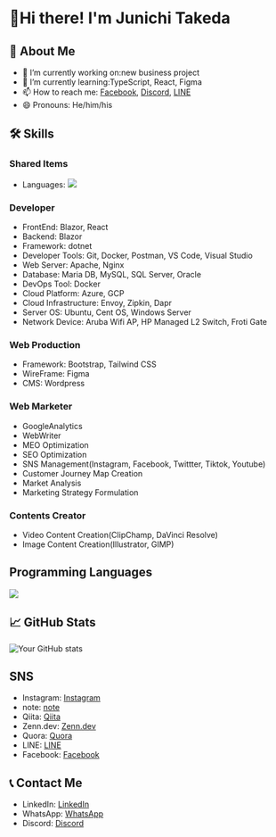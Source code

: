# 👋Hi there! I'm Junichi Takeda

## 👤 About Me
- 🔭 I’m currently working on:new business project
- 🌱 I’m currently learning:TypeScript, React, Figma
- 📫 How to reach me: [Facebook](https://www.facebook.com/ochtum18?locale=ja_JP), [Discord](https://discord.com/users/544655741626351616), [LINE](https://line.me/ti/p/KaTvFcbhCR)
- 😄 Pronouns: He/him/his  

## 🛠 Skills
### Shared Items
- Languages: ![](https://skillicons.dev/icons?i=cs,php,js,typescript,html,css)

### Developer
- FrontEnd: Blazor, React
- Backend: Blazor
- Framework: dotnet
- Developer Tools: Git, Docker, Postman, VS Code, Visual Studio
- Web Server: Apache, Nginx
- Database: Maria DB, MySQL, SQL Server, Oracle
- DevOps Tool: Docker
- Cloud Platform: Azure, GCP
- Cloud Infrastructure: Envoy, Zipkin, Dapr
- Server OS: Ubuntu, Cent OS, Windows Server
- Network Device: Aruba Wifi AP, HP Managed L2 Switch, Froti Gate

### Web Production
- Framework: Bootstrap, Tailwind CSS
- WireFrame: Figma
- CMS: Wordpress
  
### Web Marketer
- GoogleAnalytics
- WebWriter
- MEO Optimization
- SEO Optimization
- SNS Management(Instagram, Facebook, Twittter, Tiktok, Youtube)
- Customer Journey Map Creation
- Market Analysis
- Marketing Strategy Formulation

### Contents Creator
- Video Content Creation(ClipChamp, DaVinci Resolve)
- Image Content Creation(Illustrator, GIMP)

## Programming Languages
![](https://github-readme-stats.vercel.app/api/top-langs?username=ochtum&show_icons=true&locale=en&layout=compact)

## 📈 GitHub Stats
![Your GitHub stats](https://github-readme-stats.vercel.app/api?username=ochtum&show_icons=true&theme=radical)

## SNS
- Instagram: [Instagram](https://www.instagram.com/ochtum18/)
- note: [note](https://note.com/ochtum)
- Qiita: [Qiita](https://qiita.com/ochtum)
- Zenn.dev: [Zenn.dev](https://zenn.dev/ochtum)
- Quora: [Quora](https://jp.quora.com/profile/Junichi-Takeda-1)
- LINE: [LINE](https://line.me/ti/p/KaTvFcbhCR)
- Facebook: [Facebook](https://www.facebook.com/ochtum18?locale=ja_JP)

## 📞 Contact Me
- LinkedIn: [LinkedIn](https://www.linkedin.com/in/ochtum)
- WhatsApp: [WhatsApp](https://wa.me/819044285643)
- Discord: [Discord](https://discord.com/users/544655741626351616)

